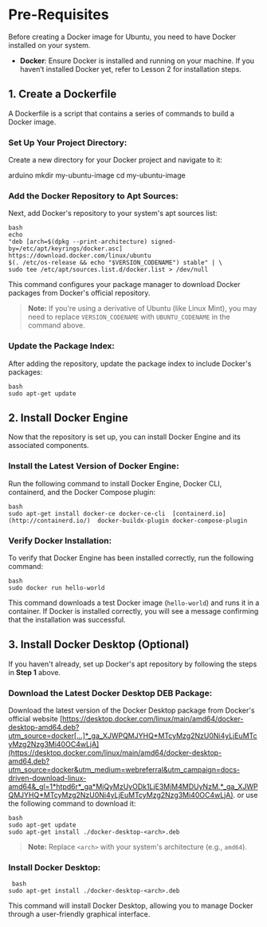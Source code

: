 
# Pre-Requisites

Before creating a Docker image for Ubuntu, you need to have Docker installed on your system.

-   **Docker**: Ensure Docker is installed and running on your machine. If you haven’t installed Docker yet, refer to Lesson 2 for installation steps.

## 1\. Create a Dockerfile

A Dockerfile is a script that contains a series of commands to build a Docker image.

###  **Set Up Your Project Directory**:

Create a new directory for your Docker project and navigate to it:
 
arduino
	mkdir my-ubuntu-image
	cd my-ubuntu-image
	


### **Add the Docker Repository to Apt Sources**:
Next, add Docker's repository to your system's apt sources list:

	bash
	echo 
	"deb [arch=$(dpkg --print-architecture) signed-by=/etc/apt/keyrings/docker.asc]  https://download.docker.com/linux/ubuntu 
	$(. /etc/os-release && echo "$VERSION_CODENAME") stable" | \
	sudo tee /etc/apt/sources.list.d/docker.list > /dev/null
This command configures your package manager to download Docker packages from Docker's official repository.

 >**Note:**  If you're using a derivative of Ubuntu (like Linux Mint), you may need to replace  `VERSION_CODENAME`  with  `UBUNTU_CODENAME`  in the command above.


### **Update the Package Index**:
After adding the repository, update the package index to include Docker's packages:

	bash
	sudo apt-get update


## 2\. Install Docker Engine
Now that the repository is set up, you can install Docker Engine and its associated components.

###  **Install the Latest Version of Docker Engine**:
Run the following command to install Docker Engine, Docker CLI, containerd, and the Docker Compose plugin:

	bash
    sudo apt-get install docker-ce docker-ce-cli  [containerd.io](http://containerd.io/)  docker-buildx-plugin docker-compose-plugin


### **Verify Docker Installation**:

To verify that Docker Engine has been installed correctly, run the following command:

	bash
	sudo docker run hello-world
This command downloads a test Docker image (`hello-world`) and runs it in a container. If Docker is installed correctly, you will see a message confirming that the installation was successful.

## 3\. **Install Docker Desktop (Optional)**
If you haven't already, set up Docker's apt repository by following the steps in  **Step 1**  above.

###  **Download the Latest Docker Desktop DEB Package**:
Download the latest version of the Docker Desktop package from Docker's official website  [https://desktop.docker.com/linux/main/amd64/docker-desktop-amd64.deb?utm_source=docker[…]*_ga_XJWPQMJYHQ*MTcyMzg2NzU0Ni4yLjEuMTcyMzg2Nzg3Mi40OC4wLjA](https://desktop.docker.com/linux/main/amd64/docker-desktop-amd64.deb?utm_source=docker&utm_medium=webreferral&utm_campaign=docs-driven-download-linux-amd64&_gl=1*htpd6r*_ga*MjQyMzUyODk1LjE3MjM4MDUyNzM.*_ga_XJWPQMJYHQ*MTcyMzg2NzU0Ni4yLjEuMTcyMzg2Nzg3Mi40OC4wLjA). or use the following command to download it:

	bash
	sudo apt-get update
	sudo apt-get install ./docker-desktop-<arch>.deb

> **Note:**  Replace  `<arch>`  with your system's architecture (e.g.,  `amd64`).

### **Install Docker Desktop**:

	 bash
	sudo apt-get install ./docker-desktop-<arch>.deb
This command will install Docker Desktop, allowing you to manage Docker through a user-friendly graphical interface.
<!--stackedit_data:
eyJoaXN0b3J5IjpbLTExMTM5MTUxOTgsMTI0Nzc3MTc4NiwtMj
A4ODc0NjYxMiw3MzA5OTgxMTZdfQ==
-->